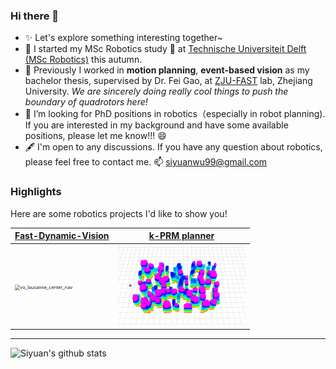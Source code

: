 ### Hi there 👋

<!--
**edmundwsy/edmundwsy** is a ✨ _special_ ✨ repository because its `README.md` (this file) appears on your GitHub profile.

Here are some ideas to get you started:

- 🔭 I’m currently s on ...
- 🌱 I’m currently learning ...
- 👯 I’m looking to collaborate on ...
- 🤔 I’m looking for help with ...
- 💬 Ask me about ...
- 📫 How to reach me: ...
- 😄 Pronouns: ...
- ⚡ Fun fact: ...
-->
- ✨ Let's explore something interesting together~
- 🔭 I started my MSc Robotics study 🏫️ at [Technische Universiteit Delft (MSc Robotics)](https://www.tudelft.nl/onderwijs/opleidingen/masters/rb/msc-robotics/) this autumn.
- 🌱 Previously I worked in **motion planning**, **event-based vision** as my bachelor thesis, supervised by Dr. Fei Gao, at [ZJU-FAST](http://www.zju-fast.com/) lab, Zhejiang University. *We are sincerely doing really cool things to push the boundary of quadrotors here!*
- 🤔 I’m looking for PhD positions in robotics（especially in robot planning). If you are interested in my background and have some available positions, please let me know!!! 😄️
- 🖋️ I'm open to any discussions. If you have any question about robotics, please feel free to contact me. 📫 [siyuanwu99@gmail.com](mailto:siyuanwu99@gmail.com)


### Highlights

Here are some robotics projects I'd like to show you!


| [Fast-Dynamic-Vision](https://github.com/ZJU-FAST-Lab/FAST-Dynamic-Vision) | [k-PRM planner](https://github.com/edmundwsy/RO47005-PDM-Final) |
|---|---|
<img src="./figs/fast-dv.gif" alt="vo_lausanne_center_nav" style="zoom: 52%;" /> | <img src="./figs/kprm.gif" alt="kprm" style="zoom: 20%;" /> |

---

![Siyuan's github stats](https://github-readme-stats.vercel.app/api?username=edmundwsy&count_private=true&show_icons=true&theme=calm)

